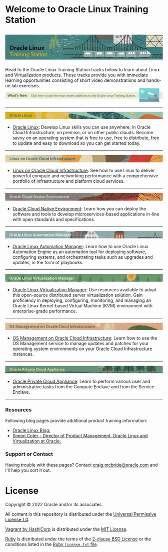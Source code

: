 
# Welcome to Oracle Linux Training Station <a name="top"></a>

![](common/images/ol-train4.png)
---
Head to the Oracle Linux Training Station tracks below to learn about Linux and Virtualization products. These tracks provide you with immediate learning opportunities consisting of short video demonstrations and hands-on lab exercises.
[![whats new](common/images/whats-new2.png)](https://oracle-samples.github.io/oltrain/Whats_New/new.html)  
   
---

![](common/images/OL-banner-v2a.png)
- [Oracle Linux](./OL/ol.md): Develop Linux skills you can use anywhere; in Oracle Cloud Infrastructure, on premise, or on other public clouds. Become savvy on an operating system that is free to use, free to distribute, free to update and easy to download so you can get started today.
   
---
   
![](common/images/OLCI-banner-v2.png)
- [Linux on Oracle Cloud Infrastructure](./OLOCI/oloci.md): See how to use Linux to deliver powerful compute and networking performance with a comprehensive portfolio of infrastructure and platform cloud services.
   
---
   
![](common/images/OCNE-banner-v2.png)
- [Oracle Cloud Native Environment](./OCNE/ocne.md): Learn how you can deploy the software and tools to develop microservices-based applications in-line with open standards and specifications.
   
---
   
![](common/images/OLAM-banner-v2.png)
- [Oracle Linux Automation Manager](./OLAM/olam.md): Learn how to use Oracle Linux Automation Engine as an automation tool for deploying software, configuring systems, and orchestrating tasks such as upgrades and updates, in the form of playbooks.
   
---
   
![](common/images/OLVM-banner-v2.png)
- [Oracle Linux Virtualization Manager](./OLVM/olvm.md): Use resources available to adopt this open-source distributed server virtualization solution. Gain proficiency in deploying, configuring, monitoring, and managing an Oracle Linux Kernel-based Virtual Machine (KVM) environment with enterprise-grade performance.
   
---
   
![](common/images/OSM-OCI-banner-v2.png)
- [OS Management on Oracle Cloud Infrastructure](./OSMG/osmg.md): Learn how to use the OS Management service to manage updates and patches for your operating system environments on your Oracle Cloud Infrastructure instances.
   
---
   
![](common/images/PCA-banner-v2.png)
- [Oracle Private Cloud Appliance](./OPCA/opca.md): Learn to perform various user and administrative tasks from the Compute Enclave and from the Service Enclave.
   
---
   
### Resources

Following blog pages provide additional product training information:

- [Oracle Linux Blog:](https://blogs.oracle.com/linux/category/lnx-training)
- [Simon Coter - Director of Product Management, Oracle Linux and Virtualization at Oracle:](https://blogs.oracle.com/scoter/)

### Support or Contact

Having trouble with these pages? Contact [craig.mcbride@oracle.com](mailto:craig.mcbride@oracle.com) and I'll help you sort it out.

# License

Copyright &copy; 2022 Oracle and/or its associates.

All content in this repository is distributed under the [Universal Permissive
License 1.0](https://oss.oracle.com/licenses/upl/).

[Vagrant by HashiCorp](https://www.vagrantup.com/) is distributed under the
[MIT License](https://github.com/hashicorp/vagrant/blob/master/LICENSE).

[Ruby](https://www.ruby-lang.org/en/) is distributed under the terms of the
[2-clause BSD License](https://opensource.org/licenses/BSD-2-Clause) or the
conditions listed in the [Ruby `license.txt` file](https://www.ruby-lang.org/en/about/license.txt).
